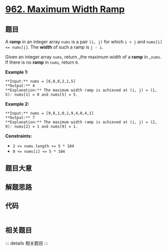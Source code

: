 # [962. Maximum Width Ramp](https://leetcode.com/problems/maximum-width-ramp)

## 题目

A **ramp** in an integer array `nums` is a pair `(i, j)` for which `i < j` and
`nums[i] <= nums[j]`. The **width** of such a ramp is `j - i`.

Given an integer array `nums`, return _the maximum width of a **ramp** in
_`nums`. If there is no **ramp** in `nums`, return `0`.



**Example 1:**

    
    
    **Input:** nums = [6,0,8,2,1,5]
    **Output:** 4
    **Explanation:** The maximum width ramp is achieved at (i, j) = (1, 5): nums[1] = 0 and nums[5] = 5.
    

**Example 2:**

    
    
    **Input:** nums = [9,8,1,0,1,9,4,0,4,1]
    **Output:** 7
    **Explanation:** The maximum width ramp is achieved at (i, j) = (2, 9): nums[2] = 1 and nums[9] = 1.
    



**Constraints:**

  * `2 <= nums.length <= 5 * 104`
  * `0 <= nums[i] <= 5 * 104`


## 题目大意

## 解题思路

## 代码

```javascript

```

## 相关题目

::: details 相关题目
:::
